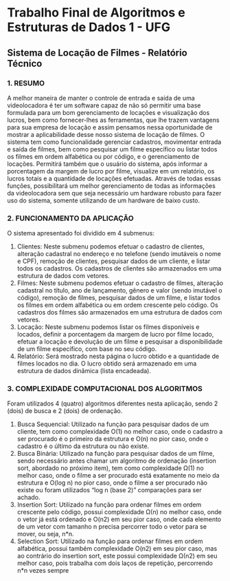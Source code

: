 # Trabalho Final de Algoritmos e Estruturas de Dados 1 - UFG

## Sistema de Locação de Filmes - Relatório Técnico

### 1.	RESUMO
A melhor maneira de manter o controle de entrada e saída de uma videolocadora é ter um software capaz de não só permitir uma base formulada para um bom gerenciamento de locações e visualização dos lucros, bem como fornecer-lhes as ferramentas, que lhe trazem vantagens para sua empresa de locação e assim pensamos nessa oportunidade de mostrar a aplicabilidade desse nosso sistema de locação de filmes.
O sistema tem como funcionalidade gerenciar cadastros, movimentar entrada e saída de filmes, bem como pesquisar um filme específico ou listar todos os filmes em ordem alfabética ou por código, e o gerenciamento de locações. Permitirá também que o usuário do sistema, após informar a porcentagem da margem de lucro por filme, visualize em um relatório, os lucros totais e a quantidade de locações efetuadas. Através de todas essas funções, possibilitará um melhor gerenciamento de todas as informações da videolocadora sem que seja necessário um hardware robusto para fazer uso do sistema, somente utilizando de um hardware de baixo custo. 

### 2.	FUNCIONAMENTO DA APLICAÇÃO
O sistema apresentado foi dividido em 4 submenus:
1. Clientes: Neste submenu podemos efetuar o cadastro de clientes, alteração cadastral no endereço e no telefone (sendo imutáveis o nome e CPF), remoção de clientes, pesquisar dados de um cliente, e listar todos os cadastros. Os cadastros de clientes são armazenados em uma estrutura de dados com vetores.
2. Filmes: Neste submenu podemos efetuar o cadastro de filmes, alteração cadastral no título, ano de lançamento, gênero e valor (sendo imutável o código), remoção de filmes, pesquisar dados de um filme, e listar todos os filmes em ordem alfabética ou em ordem crescente pelo código. Os cadastros dos filmes são armazenados em uma estrutura de dados com vetores.
3. Locação: Neste submenu podemos listar os filmes disponíveis e locados, definir a porcentagem da margem de lucro por filme locado, efetuar a locação e devolução de um filme e pesquisar a disponibilidade de um filme específico, com base no seu código.
4. Relatório: Será mostrado nesta página o lucro obtido e a quantidade de filmes locados no dia. O lucro obtido será armazenado em uma estrutura de dados dinâmica (lista encadeada).

### 3.	COMPLEXIDADE COMPUTACIONAL DOS ALGORITMOS
Foram utilizados 4 (quatro) algoritmos diferentes nesta aplicação, sendo 2 (dois) de busca e 2 (dois) de ordenação.
1. Busca Sequencial: Utilizado na função para pesquisar dados de um cliente, tem como complexidade O(1) no melhor caso, onde o cadastro a ser procurado é o primeiro da estrutura e O(n) no pior caso, onde o cadastro é o último da estrutura ou não existe.
2. Busca Binária: Utilizado na função para pesquisar dados de um filme, sendo necessário antes chamar um algoritmo de ordenação (insertion sort, abordado no próximo item), tem como complexidade Ω(1) no melhor caso, onde o filme a ser procurado está exatamente no meio da estrutura e O(log n) no pior caso, onde o filme a ser procurado não existe ou foram utilizados “log n (base 2)” comparações para ser achado.
3. Insertion Sort: Utilizado na função para ordenar filmes em ordem crescente pelo código, possui complexidade Ω(n) no melhor caso, onde o vetor já está ordenado e O(n2) em seu pior caso, onde cada elemento de um vetor com tamanho n precisa percorrer todo o vetor para se mover, ou seja, n*n.
4. Selection Sort: Utilizado na função para ordenar filmes em ordem alfabética, possui também complexidade O(n2) em seu pior caso, mas ao contrário do insertion sort, este possui complexidade Ω(n2) em seu melhor caso, pois trabalha com dois laços de repetição, percorrendo n*n vezes sempre
